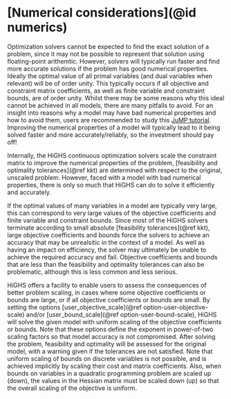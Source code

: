 # [Numerical considerations](@id numerics)

Optimization solvers cannot be expected to find the exact solution of
a problem, since it may not be possible to represent that solution
using floating-point arithemtic. However, solvers will typically run
faster and find more accurate solutions if the problem has good
numerical properties. Ideally the optimal value of all primal
variables (and dual variables when relevant) will be of order
unity. This typically occurs if all objective and constraint matrix
coefficients, as well as finite variable and constraint bounds, are of
order unity. Whilst there may be some reasons why this ideal cannot be
achieved in all models, there are many pitfalls to avoid. For an
insight into reasons why a model may have bad numerical properties and
how to avoid them, users are recommended to study this [JuMP
tutorial](https://jump.dev/JuMP.jl/stable/tutorials/getting_started/tolerances/). Improving
the numerical properties of a model will typically lead to it being
solved faster and more accurately/reliably, so the investment should
pay off!

Internally, the HiGHS continuous optimization solvers scale the
constraint matrix to improve the numerical properties of the problem,
[feasibility and optimality tolerances](@ref kkt) are determined with
respect to the original, unscaled problem. However, faced with a model
with bad numerical properties, there is only so much that HiGHS can do
to solve it efficiently and accurately.

If the optimal values of many variables in a model are typically very
large, this can correspond to very large values of the objective
coefficients and finite variable and constraint bounds. Since most of
the HiGHS solvers terminate according to small absolute [feasibility
tolerances](@ref kkt), large objective coefficients and bounds force
the solvers to achieve an accuracy that may be unrealsitic in the
context of a model. As well as having an impact on efficiency, the
solver may ultimately be unable to achieve the required accuracy and
fail. Objective coefficients and bounds that are less than the
feasibility and optimality tolerances can also be problematic,
although this is less common and less serious.

HiGHS offers a facility to enable users to assess the consequences of
better problem scaling, in cases where some objective coefficients or
bounds are large, or if all objective coefficients or bounds are
small. By setting the options [user\_objective\_scale](@ref
option-user-objective-scale) and/or [user\_bound\_scale](@ref
option-user-bound-scale), HiGHS will solve the given model with
uniform scaling of the objective coefficients or bounds. Note that
these options define the exponent in power-of-two scaling factors so
that model accuracy is not compromised. After solving the problem,
feasibility and optimality will be assessed for the original model,
with a warning given if the tolerances are not satisfied. Note that
uniform scaling of bounds on discrete variables is not possible, and
is achieved implicitly by scaling their cost and matrix
coefficients. Also, when bounds on variables in a quadratic
programming problem are scaled up (down), the values in the Hessian
matrix must be scaled down (up) so that the overall scaling of the
objective is uniform.